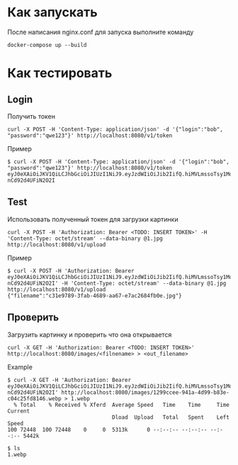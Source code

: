 # Как запускать
После написания nginx.conf для запуска выполните команду
```
docker-compose up --build
```

# Как тестировать

## Login
Получить токен
```
curl -X POST -H 'Content-Type: application/json' -d '{"login":"bob", "password":"qwe123"}' http://localhost:8080/v1/token
```
Пример
```
$ curl -X POST -H 'Content-Type: application/json' -d '{"login":"bob", "password":"qwe123"}' http://localhost:8080/v1/token
eyJ0eXAiOiJKV1QiLCJhbGciOiJIUzI1NiJ9.eyJzdWIiOiJib2IifQ.hiMVLmssoTsy1MqbmIoviDeFPvo-nCd92d4UFiN2O2I
```

## Test
Использовать полученный токен для загрузки картинки
```
curl -X POST -H 'Authorization: Bearer <TODO: INSERT TOKEN>' -H 'Content-Type: octet/stream' --data-binary @1.jpg http://localhost:8080/v1/upload
```
Пример
```
$ curl -X POST -H 'Authorization: Bearer eyJ0eXAiOiJKV1QiLCJhbGciOiJIUzI1NiJ9.eyJzdWIiOiJib2IifQ.hiMVLmssoTsy1MqbmIoviDeFPvo-nCd92d4UFiN2O2I' -H 'Content-Type: octet/stream' --data-binary @1.jpg http://localhost:8080/v1/upload
{"filename":"c31e9789-3fab-4689-aa67-e7ac2684fb0e.jpg"}
```

 ## Проверить
Загрузить картинку и проверить что она открывается
```
curl -X GET -H 'Authorization: Bearer <TODO: INSERT TOKEN>' http://localhost:8080/images/<filnename> > <out_filename>
```
Example
```
$ curl -X GET -H 'Authorization: Bearer eyJ0eXAiOiJKV1QiLCJhbGciOiJIUzI1NiJ9.eyJzdWIiOiJib2IifQ.hiMVLmssoTsy1MqbmIoviDeFPvo-nCd92d4UFiN2O2I' http://localhost:8080/images/1299ccee-941a-4d99-b83e-c04c25fd8146.webp > 1.webp
  % Total    % Received % Xferd  Average Speed   Time    Time     Time  Current
                                 Dload  Upload   Total   Spent    Left  Speed
100 72448  100 72448    0     0  5313k      0 --:--:-- --:--:-- --:--:-- 5442k

$ ls
1.webp
```

